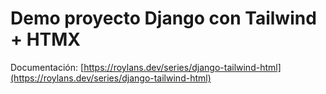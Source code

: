 # Demo proyecto Django con Tailwind + HTMX

Documentación: [https://roylans.dev/series/django-tailwind-html](https://roylans.dev/series/django-tailwind-html)


